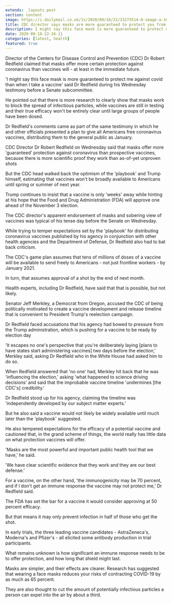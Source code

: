 ```yaml
---
extends: _layouts.post
section: content
image: https://i.dailymail.co.uk/1s/2020/09/16/22/33273514-0-image-a-16_1600291852995.jpg 
title: CDC director says masks are more guaranteed to protect you from COVID-19 than a vaccine 
description: I might say this face mask is more guaranteed to protect me against covid than when I take a vaccine said Dr Robert Redfield during his Wednesday testimony before a Senate subcommittee. 
date: 2020-09-16-22-34-11 
categories: [latest, health] 
featured: true 
--- 
```

Director of the Centers for Disease Control and Prevention (CDC) Dr Robert Redfield claimed that masks offer more certain protection against coronavirus than vaccines will - at least in the immediate future. 

'I might say this face mask is more guaranteed to protect me against covid than when I take a vaccine' said Dr Redfield during his Wednesday testimony before a Senate subcommittee. 

He pointed out that there is more research to clearly show that masks work to block the spread of infectious particles, while vaccines are still in testing and their true efficacy won't be entirely clear until large groups of people have been dosed. 

Dr Redfield's comments came as part of the same testimony in which he and other officials presented a plan to give all Americans free coronavirus vaccines, distributing them to the general public as January. 

CDC Director Dr Robert Redfield on Wednesday said that masks offer more 'guaranteed' protection against coronavirus than prospective vaccines, because there is more scientific proof they work than as-of-yet unproven shots 

But the CDC head walked back the optimism of the 'playbook' and Trump himself, estimating that vaccines won't be broadly available to Americans until spring or summer of next year. 

Trump continues to insist that a vaccine is only 'weeks' away while hinting at his hope that the Food and Drug Administration (FDA) will approve one ahead of the November 3 election. 

The CDC director's apparent endorsement of masks and sobering view of vaccines was typical of his tense day before the Senate on Wednesday. 

While trying to temper expectations set by the 'playbook' for distributing coronavirus vaccines published by his agency in conjunction with other health agencies and the Department of Defense, Dr Redfield also had to bat back criticism. 

The CDC's game plan assumes that tens of millions of doses of a vaccine will be available to send freely to Americans - not just frontline workers - by January 2021. 



In turn, that assumes approval of a shot by the end of next month. 

Health experts, including Dr Redfield, have said that that is possible, but not likely.

Senator Jeff Merkley, a Democrat from Oregon, accused the CDC of being politically motivated to create a vaccine development and release timeline that is convenient to President Trump's reelection campaign.  

Dr Redfield faced accusations that his agency had bowed to pressure from the Trump administration, which is pushing for a vaccine to be ready by election day

'It escapes no one's perspective that you're deliberately laying [plans to have states start administering vaccines] two days before the election,' Merkley said, asking Dr Redfield who in the White House had asked him to do so. 

When Redfield answered that 'no one' had, Merkley hit back that he was 'influencing the election,' asking 'what happened to science driving decisions' and said that the improbable vaccine timeline 'undermines [the CDC's] credibility.'

Dr Redfield stood up for his agency, claiming the timeline was 'independently developed by our subject matter experts.' 

But he also said a vaccine would not likely be widely available until much later than the 'playbook' suggested. 

He also tempered expectations for the efficacy of a potential vaccine and cautioned that, in the grand scheme of things, the world really has little data on what protection vaccines will offer. 





'Masks are the most powerful and important public health tool that we have,' he said. 

'We have clear scientific evidence that they work and they are our best defense.' 

For a vaccine, on the other hand, 'the immunogenicity may be 70 percent, and if I don't get an immune response the vaccine may not protect me,' Dr Redfield said. 

The FDA has set the bar for a vaccine it would consider approving at 50 percent efficacy. 

But that means it may only prevent infection in half of those who get the shot. 

In early trials, the three leading vaccine candidates - AstraZeneca's, Moderna's and Pfizer's - all elicited some antibody production in trial participants. 

What remains unknown is how significant an immune response needs to be to offer protection, and how long that shield might last. 

Masks are simpler, and their effects are clearer. Research has suggested that wearing a face masks reduces your risks of contracting COVID-19 by as much as 65 percent. 

They are also thought to cut the amount of potentially infectious particles a person can expel into the air by about a third. 

